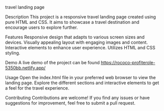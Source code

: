 travel landing page

Description This project is a responsive travel landing page created using pure HTML and CSS. It aims to showcase a travel destination and encourage users to explore further.

Features Responsive design that adapts to various screen sizes and devices. Visually appealing layout with engaging images and content. Interactive elements to enhance user experience. Utilizes HTML and CSS styling.

Demo A live demo of the project can be found https://rococo-profiterole-5350bb.netlify.app/

Usage Open the index.html file in your preferred web browser to view the landing page. Explore the different sections and interactive elements to get a feel for the travel experience.

Contributing Contributions are welcome! If you find any issues or have suggestions for improvement, feel free to submit a pull request.
